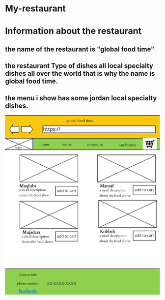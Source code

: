 # My-restaurant

# Information about the restaurant
## the name of the restaurant is "global food time"

## the restaurant Type of dishes all local specialty dishes all over the world that is why the name is global food time.

## the menu i show has some jordan local specialty dishes.


![this is my wireframe](Screenshot%20(132).png)